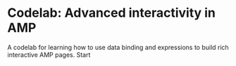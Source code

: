 # Codelab: Advanced interactivity in AMP

A codelab for learning how to use data binding and expressions to build rich interactive AMP pages.
Start